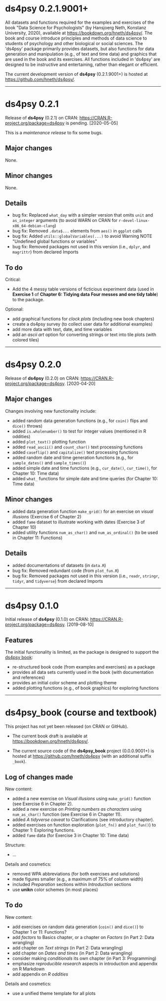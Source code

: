 
# ds4psy 0.2.1.9001+

<!-- Description: --> 

All datasets and functions required for the examples and exercises of the book "Data Science for Psychologists" (by Hansjoerg Neth, Konstanz University, 2020), available at <https://bookdown.org/hneth/ds4psy/>. The book and course introduce principles and methods of data science to students of psychology and other biological or social sciences. The 'ds4psy' package primarily provides datasets, but also functions for data generation and manipulation (e.g., of text and time data) and graphics that are used in the book and its exercises. All functions included in 'ds4psy' are designed to be instructive and entertaining, rather than elegant or efficient.

<!-- Source code: --> 

The current development version of **ds4psy** (0.2.1.9001+) is hosted at <https://github.com/hneth/ds4psy/>. 

-------- 

# ds4psy 0.2.1

Release of **ds4psy** (0.2.1) on CRAN: <https://CRAN.R-project.org/package=ds4psy> is pending. [2020-05-05] 

This is a _maintenance release_ to fix some bugs. 

## Major changes 

None. 

## Minor changes

None. 


## Details 

- bug fix: Replaced `what_day` with a simpler version that omits `unit` and `as_integer` arguments 
(to avoid WARN on CRAN for `r-devel-linux-x86_64-debian-clang`)
- bug fix: Removed `.data$...` elements from `aes()` in `ggplot` calls 
- bug fix: Added `utils::globalVariables(...)` to avoid Warning NOTE "Undefined global functions or variables"
- bug fix: Removed packages not used in this version (i.e., `dplyr`, and `magrittr`) from declared Imports 


## To do

Critical:

- Add the 4 messy table versions of ficticious experiment data (used in 
**Exercise 1** of **Chapter 6: Tidying data** **Four messes and one tidy table**) to the package. 

Optional:

- add graphical functions for _clock plots_ (including new book chapters)  
- create a ds4psy survey (to collect user data for additional examples)
- add more data with text, date, and time variables  
- add an _ascii art_ option for converting strings or text into tile plots (with colored tiles) 


-------- 

# ds4psy 0.2.0

Release of **ds4psy** (0.2.0) on CRAN: <https://CRAN.R-project.org/package=ds4psy>. [2020-04-20] 

## Major changes 

Changes involving new functionality include:

- added random data generation functions (e.g., for `coin()` flips and `dice()` throws)
- added `is.wholenumber()` to test for integer values (mentioned in R oddities)
- added `plot_text()` plotting function  
- added `read_ascii()` and `count_char()` text processing functions 
- added `caseflip()` and `capitalize()` text processing functions 
- added random date and time generation functions (e.g., for `sample_dates()` and `sample_times()`) 
- added simple date and time functions (e.g., `cur_date()`, `cur_time()`, for Chapter 10: Time data) 
- added `what_` functions for simple date and time queries (for Chapter 10: Time data) 

## Minor changes

- added data generation function `make_grid()` for an exercise on _visual illusions_ (Exercise 6 of Chapter 2)  
- added `fame` dataset to illustrate working with dates (Exercise 3 of Chapter 10) 
- added utility functions `num_as_char()` and `num_as_ordinal()` (to be used in Chapter 11: Functions)  

## Details 

- added documentations of datasets (in `data.R`)  
- bug fix: Removed redundant code (from `plot_fun.R`)    
- bug fix: Removed packages not used in this version (i.e., `readr`, `stringr`, `tidyr`, and `tidyverse`) from declared Imports


-------- 

# ds4psy 0.1.0

Initial release of **ds4psy** (0.1.0) on CRAN: <https://CRAN.R-project.org/package=ds4psy>. [2019-08-10] 

## Features

The initial functionality is limited, as the package is designed to support the [ds4psy book](https://bookdown.org/hneth/ds4psy/): 

- re-structured book code (from examples and exercises) as a package
- provides all data sets currently used in the book (with documentation and references)
- provides an initial color scheme and plotting theme
- added plotting functions (e.g., of book graphics) for exploring functions 

---------- 

# ds4psy_book (course and textbook)

This project has not yet been released (on CRAN or GitHub). 

- The current book draft is available at <https://bookdown.org/hneth/ds4psy/>. 

- The current source code of the **ds4psy_book** project (0.0.0.9001+) is hosted at <https://github.com/hneth/ds4psy> (with an additional suffix `_book`). 


## Log of changes made 

New content: 

- added a new exercise on _Visual illusions_ using `make_grid()` function (see Exercise 6 in Chapter 2).  
- added a new exercise on _Printing numbers as characters_ using `num_as_char()` function (see Exercise 6 in Chapter 11).  
- added _A tidyverse caveat_ to Clarifications (see introductory chapter). 
- added exercises on function exploration (`plot_fn()` and `plot_fun()`) to Chapter 1: Exploring functions.
- added `fame` data (for Exercise 3 in Chapter 10: Time data)

Structure:

- ... 

Details and cosmetics:

- removed WPA abbreviations (for both exercises and solutions)
- made figures smaller (e.g., a maximum of 75% of column width)
- included _Preparation_ sections within _Introduction_ sections
- use **unikn** color schemes (in most places)


## To do

New content: 

- add exercises on random data generation (`coin()` and `dice()`) to Chapter 1 or 11: Functions? 
- add _factors_ to Basics chapter, or a chapter on _Factors_ (in Part 2: Data wrangling) 
- add chapter on _Text strings_ (in Part 2: Data wrangling)
- add chapter on _Dates and times_ (in Part 2: Data wrangling)
- consider making _conditionals_ its own chapter (in Part 3: Programming) 
- emphasize _reproducible research_ aspects in introduction and appendix on R Markdown
- add appendix on _R oddities_

Details and cosmetics:

- use a unified theme template for all plots

<!-- eof. -->

